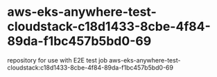 # aws-eks-anywhere-test-cloudstack-c18d1433-8cbe-4f84-89da-f1bc457b5bd0-69
repository for use with E2E test job aws-eks-anywhere-test-cloudstack:c18d1433-8cbe-4f84-89da-f1bc457b5bd0-69
